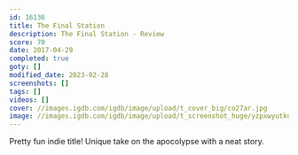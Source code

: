 ```yaml
---
id: 16136
title: The Final Station
description: The Final Station - Review
score: 70
date: 2017-04-29
completed: true
goty: []
modified_date: 2023-02-28
screenshots: []
tags: []
videos: []
cover: //images.igdb.com/igdb/image/upload/t_cover_big/co27ar.jpg
image: //images.igdb.com/igdb/image/upload/t_screenshot_huge/yzpxwyutkub8oekd0rsp.jpg
---
```

Pretty fun indie title! Unique take on the apocolypse with a neat story.